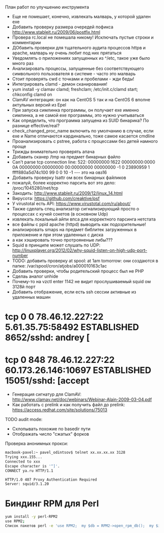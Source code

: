 План работ по улучшению инструмента

- Еще не помешает, конечно, извлекать малварь, у которой удален exe
- Добавить проверку размера очередей пофикса  http://www.stableit.ru/2009/06/postfix.html
- Провера rc.local не помешала никому! Исключать пустые строки и комментарии 
- ДОбавить проверки для тщательного аудита процессов httpв и apache, малварь ну очень любит под них прятаться
- Уведомлять о приложениях запущенных из ^/etc, такое уже было много раз
- Анализировать процессы, запущенные без соответствующего символьного пользователя в системе - часто это малварь
- Стоит проверять cwd с точками и пробелами - жди беды!
- Интегрировать clamd - демон сканирования!
- yum install -y clamav clamd; freshclam; /etc/init.c/clamd start; chkconfig clamd on
- ClamAV интеграция: он как на CentOS 5 так и на CentOS 6 вполне актульных версий из Epel
- При запуска симлинка программы, он получает exe именно симлинка, а не самой exe программы, это нужно учитываться
- Как определить, что программа запущена из SUID бинарика? По разнице effective/real?
- check_changed_proc_name включить по умолчанию в случае, если exe и Name отличаются кардинально, тоже самое касается cmdline
- Проанализировать с pstree, работа с процессами без детей намного проще
- Трижды внимательно проверять апача
- Добавить сканер /tmp на предмет бинарных файло
- Can't parse tcp connection line:  522: 00000000:1622 00000000:0000 0A 00000000:00000000 00:00000000 00000000    -1        0 23890959 1 ffff880a5d74c100 99 0 0 10 -1  --- это на овз16
- Добавить проверку lsattr ом всех бинарных файликов
- пожалуй, более корректно парсить вот это дело: /proc/1045280/net/tcp
- Закодить: http://www.stableit.ru/2009/12/linux_14.html
- Вирусота: https://github.com/creaktive/psf
- У virustotal есть API: https://www.virustotal.com/ru/about/
- Также сделать спец анализатор сигнализирующий просто о процессах с кучей сокетов  (в основном Udp)
- извлекать локальный айпи впса для корректного парсинга нетстата
- все файлы с ppid apache (httpd) выводить как подозрительные! 
- анализировать  smaps на предмет библитек загруженных в приложение и при этом удаленных с диска
- а как хэшировать точно протрояненые либы??? 
- Squid в принципе может слушать по UDP: http://linuxplayer.org/2012/02/why-squid-listen-on-high-udp-port-number
- TODO: добавить проверку at spool:  at 1am tomorrow: они создаются в папке:  /var/spool/cron/atjobs/a000010163c1ac
- Добавить проверки, чтобы родительский процесс был не PHP 
- Сделаь аналог unhide
- Почему-то на vzctl enter 1142 не видит прослушиваемый squid ом 3128й порт
- Добавить отображение, если есть ssh сессии активные из удаленных машин
# tcp        0      0 78.46.12.227:22         5.61.35.75:58492        ESTABLISHED 8652/sshd: andrey [
# tcp        0    848 78.46.12.227:22         60.173.26.146:10697     ESTABLISHED 15051/sshd: [accept
- Генерация сигнатур для ClamAV: http://www.clamav.net/doc/webinars/Webinar-Alain-2009-03-04.pdf
- Как работать с prelink и как получить файл до prelink: https://access.redhat.com/site/solutions/75013

TODO audit mode:
- Схлопывать похожие по basedir пути
- Отображать число "сжатых" форков

Проверка анонимных прокси:
```bash
macbook-pavel:~ pavel_odintsov$ telnet xx.xx.xx.xx 3128
Trying xxx.155...
Connected to xxx
Escape character is '^]'.
CONNECT ya.ru HTTP/1.1

HTTP/1.0 407 Proxy Authentication Required
Server: squid/3.1.20
```

# Биндинг RPM для Perl
```bash
yum install -y perl-RPM2
use RPM2;
Список пакетов perl -e 'use RPM2;  my $db = RPM2->open_rpm_db();  my $i = $db->find_all_iter();  my @packages_list=();while (my $pkg = $i->next) {  print $pkg->as_nvre, "\n"; push @packages_list, $pkg->as_nvre }'
```
